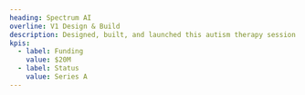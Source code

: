 ```yaml
---
heading: Spectrum AI
overline: V1 Design & Build
description: Designed, built, and launched this autism therapy session management and EHR for clinics and providers
kpis:
  - label: Funding
    value: $20M
  - label: Status
    value: Series A
---
```

